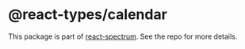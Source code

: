 # @react-types/calendar

This package is part of [react-spectrum](https://github.com/adobe-private/react-spectrum-v3). See the repo for more details.
